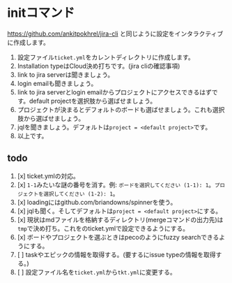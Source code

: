 # initコマンド

https://github.com/ankitpokhrel/jira-cli と同じように設定をインタラクティブに作成します。

1. 設定ファイル`ticket.yml`をカレントディレクトリに作成します。
2. Installation typeはCloud決め打ちです。(jira cliの確認事項)
3. link to jira serverは聞きましょう。
4. login emailも聞きましょう。
5. link to jira serverとlogin emailからプロジェクトにアクセスできるはずです。default projectを選択肢から選ばせましょう。
6. プロジェクトが決まるとデフォルトのボードも選ばせましょう。これも選択肢から選ばせましょう。
5. jqlを聞きましょう。デフォルトは`project = <default project>`です。
7. 以上です。

## todo

1. [x] ticket.ymlの対応。
2. [x] `1-1`みたいな謎の番号を消す。例: `ボードを選択してください (1-1): 1`。`プロジェクトを選択してください (1-2): 1`。
3. [x] loadingにはgithub.com/briandowns/spinnerを使う。
4. [x] jqlも聞く。そしてデフォルトは`project = <default project>`にする。
5. [x] 現状はmdファイルを格納するディレクトリ(mergeコマンドの出力先)は`tmp`で決め打ち。これをのticket.ymlで設定できるようにする。
6. [x] ボードやプロジェクトを選ぶときはpecoのようにfuzzy searchできるようにする。
7. [ ] taskやエピックの情報を取得する。(要するにissue typeの情報を取得する。)
8. [ ] 設定ファイル名を`ticket.yml`から`tkt.yml`に変更する。
